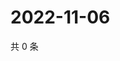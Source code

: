 # 2022-11-06

共 0 条

<!-- BEGIN WEIBO -->
<!-- 最后更新时间 Sun Nov 06 2022 13:14:43 GMT+0800 (China Standard Time) -->

<!-- END WEIBO -->
